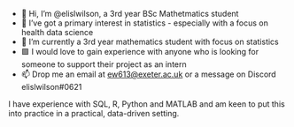 - 👋 Hi, I’m @elislwilson, a 3rd year BSc Mathetmatics student
- 👀 I’ve got a primary interest in statistics - especially with a focus on health data science
- 🌱 I’m currently a 3rd year mathematics student with focus on statistics
- :green_square: I would love to gain experience with anyone who is looking for someone to support their project as an intern 
- 📫 Drop me an email at ew613@exeter.ac.uk or a message on Discord elislwilson#0621  

I have experience with SQL, R, Python and MATLAB and am keen to put this into practice in a practical, data-driven setting. 
<!---
elislwilson/elislwilson is a ✨ special ✨ repository because its `README.md` (this file) appears on your GitHub profile.
You can click the Preview link to take a look at your changes.
--->
